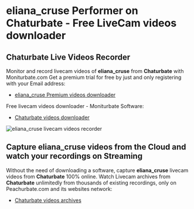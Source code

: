 # eliana_cruse Performer on Chaturbate - Free LiveCam videos downloader

## Chaturbate Live Videos Recorder

Monitor and record livecam videos of **eliana_cruse** from **Chaturbate** with Moniturbate.com
Get a premium trial for free by just and only registering with your Email address:
* [eliana_cruse Premium videos downloader](https://moniturbate.com/request-demo-licence-key.html)

Free livecam videos downloader - Moniturbate Software:
* [Chaturbate videos downloader](https://moniturbate.com/moniturbate-download-software.html)

![eliana_cruse livecam videos recorder](https://peachurnet.com/templates/moniturbate-software.png)


## Capture eliana_cruse videos from the Cloud and watch your recordings on Streaming

Without the need of downloading a software, capture **eliana_cruse** livecam videos from **Chaturbate** 100% online.
Watch Livecam archives from **Chaturbate** unlimitedly from thousands of existing recordings, only on Peachurbate.com and its websites network:
* [Chaturbate videos archives](https://peachurnet.com/)